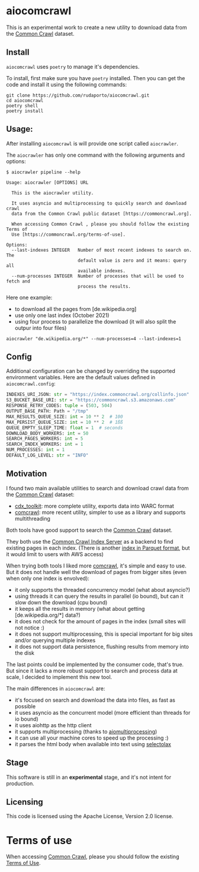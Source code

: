 # aiocomcrawl

This is an experimental work to create a new utility to download data from the
[Common Crawl][1] dataset.

## Install

`aiocomcrawl` uses `poetry` to manage it's dependencies.

To install, first make sure you have `poetry` installed.
Then you can get the code and install it using the following commands:
```shell
git clone https://github.com/rudaporto/aiocomcrawl.git
cd aiocomcrawl
poetry shell 
poetry install
```

## Usage:

After installing `aiocomcrawl` is will provide one script called `aiocrawler`.

The `aiocrawler` has only one command with the following arguments and options:

```shell
$ aiocrawler pipeline --help

Usage: aiocrawler [OPTIONS] URL

  This is the aiocrawler utility.

  It uses asyncio and multiprocessing to quickly search and download crawl
  data from the Common Crawl public dataset [https://commoncrawl.org].

  When accessing Common Crawl , please you should follow the existing Terms of
  Use [https://commoncrawl.org/terms-of-use].

Options:
  --last-indexes INTEGER   Number of most recent indexes to search on. The
                           default value is zero and it means: query all
                           available indexes.
  --num-processes INTEGER  Number of processes that will be used to fetch and
                           process the results.
```

Here one example:
 - to download all the pages from [de.wikipedia.org]
 - use only one last index (October 2021)
 - using four process to parallelize the download (it will also split the outpur into four files)

```shell
aiocrawler "de.wikipedia.org/*" --num-processes=4 --last-indexes=1
```

## Config

Additional configuration can be changed by overriding the supported environment variables.
Here are the default values defined in `aiocomcrawl.config`:

```python
INDEXES_URI_JSON: str = "https://index.commoncrawl.org/collinfo.json"
S3_BUCKET_BASE_URI: str = "https://commoncrawl.s3.amazonaws.com"
RESPONSE_RETRY_CODES: tuple = (503, 504)
OUTPUT_BASE_PATH: Path = "/tmp"
MAX_RESULTS_QUEUE_SIZE: int = 10 ** 2  # 100
MAX_PERSIST_QUEUE_SIZE: int = 10 ** 2  # 1ßß
QUEUE_EMPTY_SLEEP_TIME: float = 1  # seconds
DOWNLOAD_BODY_WORKERS: int = 50
SEARCH_PAGES_WORKERS: int = 5
SEARCH_INDEX_WORKERS: int = 1
NUM_PROCESSES: int = 1
DEFAULT_LOG_LEVEL: str = "INFO"
```

## Motivation

I found two main available utilities to search and download crawl data from the [Common Crawl][1] dataset:
- [cdx_toolkit][2]: more complete utility, exports data into WARC format
- [comcrawl][3]: more recent utility, simpler to use as a library and supports multithreading

Both tools have good support to search the [Common Crawl][1] dataset.

They both use the [Common Crawl Index Server][4] as a backend to find existing
pages in each index.
(There is another [index in Parquet format][5], but it would limit to users with AWS access)

When trying both tools I liked more [comcrawl][3], it's simple and easy to use.
But it does not handle well the download of pages from bigger sites (even when only one index is envolved):

- it only supports the threaded concurrency model (what about asyncio?)
- using threads it can query the results in parallel (io bound), but can it slow down the download (cpu bound)
- it keeps all the results in memory (what about getting [de.wikipedia.org/*] data?)
- it does not check for the amount of pages in the index (small sites will not notice :)
- it does not support multiprocessing, this is special important for big sites and/or querying multiple indexes
- it does not support data persistence, flushing results from memory into the disk

The last points could be implemented by the consumer code, that's true.
But since it lacks a more robust support to search and process data at scale,
I decided to implement this new tool.

The main differences in `aiocomcrawl` are:

- it's focused on search and download the data into files, as fast as possible
- it uses asyncio as the concurrent model (more efficient than threads for io bound)
- it uses aiohttp as the http client
- it supports multiprocessing (thanks to [aiomultiprocessing][6])
- it can use all your machine cores to speed up the processing :)
- it parses the html body when available into text using [selectolax][7]

## Stage

This software is still in an **experimental** stage, and
it's not intent for production.

## Licensing

This code is licensed using the Apache License, Version 2.0 license.

# Terms of use
When accessing [Common Crawl][1], please you should follow the existing [Terms of Use][8].

[1]: https://commoncrawl.org
[2]: https://github.com/cocrawler/cdx_toolkit
[3]: https://github.com/michaelharms/comcrawl
[4]: https://index.commoncrawl.org
[5]: https://commoncrawl.org/2018/03/index-to-warc-files-and-urls-in-columnar-format/
[6]: https://aiomultiprocess.omnilib.dev/en/stable/
[7]: https://github.com/rushter/selectolax
[8]: https://commoncrawl.org/terms-of-use/
